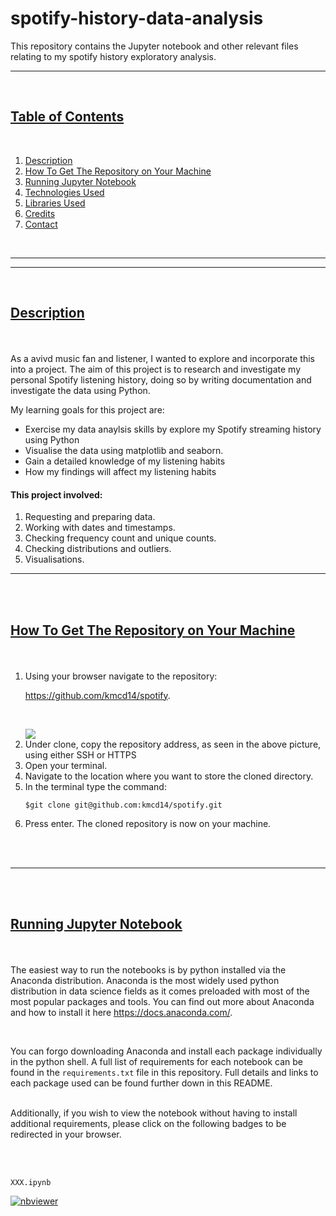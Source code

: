 # spotify-history-data-analysis
                                
This repository contains the Jupyter notebook and other relevant files relating to my spotify history exploratory analysis. 

---

<br>
<h2><u>Table of Contents</u></h2></summary>
<br>
  <ol>
    <li><a href='#Description'> Description</a></li>
    <li><a href="#Script">How To Get The Repository  on Your Machine</a></li>
    <li><a href="#Jupyter">Running Jupyter Notebook</a></li>
    <li><a href='#Technologies_Used'>Technologies Used</a></li>
    <li><a href="#Libraries_Used">Libraries Used</a></li>
    <li><a href="#credits">Credits</a></li>
    <li><a href="#contact">Contact</a></li>
    
  </ol>
<br>

---

---

<br>
<h2><b><u><p id='Description'> Description</b></u></p></h2>
<br>

As a avivd music fan and listener, I wanted to explore and incorporate this into a project. The aim of this project is to research and investigate my personal Spotify listening history, doing so by writing documentation and investigate the data using Python.

My learning goals for this project are:

- Exercise my data anaylsis skills by explore my Spotify streaming history using Python
- Visualise the data using matplotlib and seaborn.
- Gain a detailed knowledge of my listening habits
- How my findings will affect my listening habits

#### This project involved:
1. Requesting and preparing data.
2. Working with dates and timestamps.
3. Checking frequency count and unique counts.
4. Checking distributions and outliers.
5. Visualisations.

---

<br><br>

<h2><b><u><p id='Script'> How To Get The Repository  on Your Machine</b></u></p></h2>
<br>
<ol>

<li>Using your browser navigate to the repository:  

https://github.com/kmcd14/spotify.

<br> </il>



<img src='images/repository.PNG'>


<br>


<li>Under clone, copy the repository address, as seen in the above picture, using either SSH or HTTPS</li>
<li> Open your terminal.</li>
<li> Navigate to the location where you want to store the cloned directory.</li>
<li>In the terminal type the command:


<br>

    $git clone git@github.com:kmcd14/spotify.git


</li>
<li>Press enter. The cloned repository is now on your machine.
</li>
</ol>

<br></br>

---
<br></br>
<h2><b><u><p id='Jupyter'>Running Jupyter Notebook</p></b></u></p></h2>

<br>

The easiest way to run the notebooks is by python installed via the Anaconda distribution. 
Anaconda is the most widely used python distribution in data science fields as it comes preloaded with most of the most popular packages and tools. You can find out more about Anaconda and how to install it here
  https://docs.anaconda.com/.

<br>

You can forgo downloading Anaconda and install each package individually in the python shell. A full list of requirements for each notebook can be found in the `requirements.txt` file in this repository. Full details and links to each package used can be found further down in this README. 

<br>
Additionally, if you wish to view the notebook without having to install additional requirements, please click on the following badges to be redirected in your browser. 

<br> </br>

`XXX.ipynb`

[![nbviewer](https://raw.githubusercontent.com/jupyter/design/master/logos/Badges/nbviewer_badge.svg)](https://nbviewer.org/github/kmcd14/FofData-assessment/blob/main/pyplot.ipynb)
